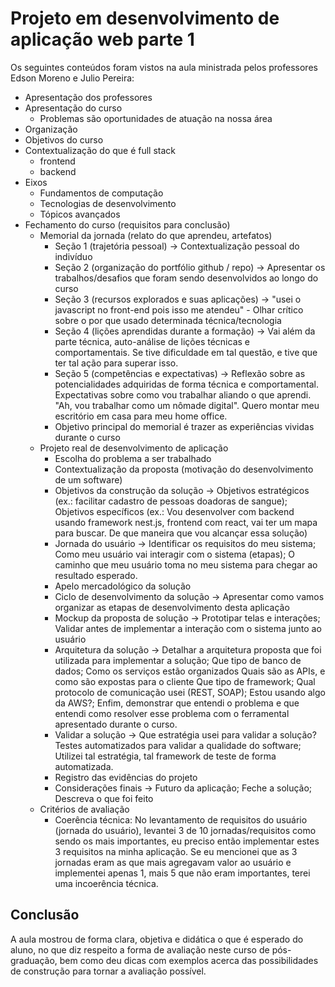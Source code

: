 # Projeto em desenvolvimento de aplicação web parte 1

Os seguintes conteúdos foram vistos na aula ministrada pelos professores Edson Moreno e Julio Pereira:

* Apresentação dos professores
* Apresentação do curso
  * Problemas são oportunidades de atuação na nossa área
* Organização
* Objetivos do curso
* Contextualização do que é full stack
  * frontend
  * backend
* Eixos
  * Fundamentos de computação
  * Tecnologias de desenvolvimento
  * Tópicos avançados
* Fechamento do curso (requisitos para conclusão)
  * Memorial da jornada (relato do que aprendeu, artefatos)
    * Seção 1 (trajetória pessoal) -> Contextualização pessoal do indivíduo
    * Seção 2 (organização do portfólio github / repo) -> Apresentar os trabalhos/desafios que foram sendo desenvolvidos ao longo do curso
    * Seção 3 (recursos explorados e suas aplicações) -> "usei o javascript no front-end pois isso me atendeu" - Olhar crítico sobre o por que usado determinada técnica/tecnologia
    * Seção 4 (lições aprendidas durante a formação) -> Vai além da parte técnica, auto-análise de lições técnicas e comportamentais. Se tive dificuldade em tal questão, e tive que ter tal ação para superar isso.
    * Seção 5 (competências e expectativas) -> Reflexão sobre as potencialidades adquiridas de forma técnica e comportamental.
Expectativas sobre como vou trabalhar aliando o que aprendi. "Ah, vou trabalhar como um nômade digital". Quero montar meu escritório em casa para meu home office.
    * Objetivo principal do memorial é trazer as experiências vividas durante o curso
  * Projeto real de desenvolvimento de aplicação
    * Escolha do problema a ser trabalhado
    * Contextualização da proposta (motivação do desenvolvimento de um software)
    * Objetivos da construção da solução -> Objetivos estratégicos (ex.: facilitar cadastro de pessoas doadoras de sangue); Objetivos específicos (ex.: Vou desenvolver com backend usando framework nest.js, frontend com react, vai ter um mapa para buscar. De que maneira que vou alcançar essa solução)
    * Jornada do usuário -> Identificar os requisitos do meu sistema; Como meu usuário vai interagir com o sistema (etapas); O caminho que meu usuário toma no meu sistema para chegar ao resultado esperado.
    * Apelo mercadológico da solução
    * Ciclo de desenvolvimento da solução -> Apresentar como vamos organizar as etapas de desenvolvimento desta aplicação
    * Mockup da proposta de solução -> Prototipar telas e interações; Validar antes de implementar a interação com o sistema junto ao usuário
    * Arquitetura da solução -> Detalhar a arquitetura proposta que foi utilizada para implementar a solução; Que tipo de banco de dados; Como os serviços estão organizados
Quais são as APIs, e como são expostas para o cliente
Que tipo de framework; Qual protocolo de comunicação usei (REST, SOAP); Estou usando algo da AWS?; Enfim, demonstrar que entendi o problema e que entendi como resolver esse problema com o ferramental apresentado durante o curso.
    * Validar a solução -> Que estratégia usei para validar a solução? Testes automatizados para validar a qualidade do software; Utilizei tal estratégia, tal framework de teste de forma automatizada.
    * Registro das evidências do projeto
    * Considerações finais -> Futuro da aplicação; Feche a solução; Descreva o que foi feito
  * Critérios de avaliação
    * Coerência técnica: No levantamento de requisitos do usuário (jornada do usuário), levantei 3 de 10 jornadas/requisitos como sendo os mais importantes, eu preciso então implementar estes 3 requisitos na minha aplicação. Se eu mencionei que as 3 jornadas eram as que mais agregavam valor ao usuário e implementei apenas 1, mais 5 que não eram importantes, terei uma incoerência técnica.
				
## Conclusão

A aula mostrou de forma clara, objetiva e didática o que é esperado do aluno, no que diz respeito a forma de avaliação neste curso de pós-graduação, bem como deu dicas com exemplos acerca das possibilidades de construção para tornar a avaliação possível.